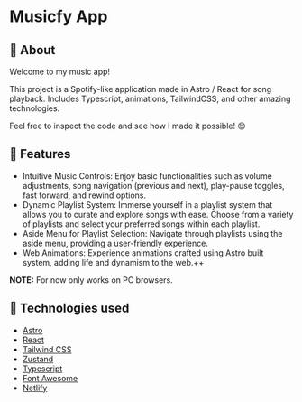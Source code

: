 # Musicfy App

## 🎯 About
Welcome to my music app!

This project is a Spotify-like application made in Astro / React for song playback. Includes Typescript, animations, TailwindCSS, and other amazing technologies.

Feel free to inspect the code and see how I made it possible! 😊

## 🧠 Features
- Intuitive Music Controls: Enjoy basic functionalities such as volume adjustments, song navigation (previous and next), play-pause toggles, fast forward, and rewind options.
- Dynamic Playlist System: Immerse yourself in a playlist system that allows you to curate and explore songs with ease. Choose from a variety of playlists and select your preferred songs within each playlist.
- Aside Menu for Playlist Selection: Navigate through playlists using the aside menu, providing a user-friendly experience.
- Web Animations: Experience animations crafted using Astro built system, adding life and dynamism to the web.++

**NOTE:** For now only works on PC browsers.

## :rocket: Technologies used

- [Astro](https://astro.build/)
- [React](https://react.dev/)
- [Tailwind CSS](https://tailwindcss.com/)
- [Zustand](https://zustand-demo.pmnd.rs/)
- [Typescript](https://www.typescriptlang.org/)
- [Font Awesome](https://fontawesome.com/)
- [Netlify](https://www.netlify.com/)
